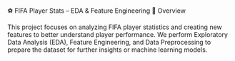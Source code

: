 ⚽ FIFA Player Stats – EDA & Feature Engineering
📌 Overview

This project focuses on analyzing FIFA player statistics and creating new features to better understand player performance.
We perform Exploratory Data Analysis (EDA), Feature Engineering, and Data Preprocessing to prepare the dataset for further insights or machine learning models.
